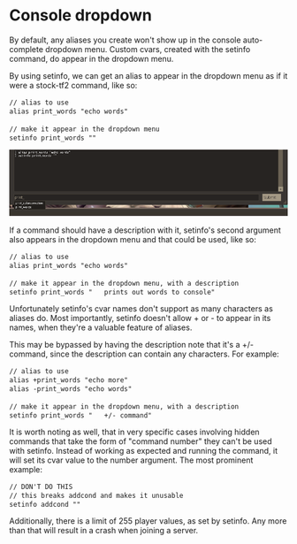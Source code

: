# Console dropdown

By default, any aliases you create won't show up in the console auto-complete dropdown menu. Custom cvars, created with the setinfo command, do appear in the dropdown menu.

By using setinfo, we can get an alias to appear in the dropdown menu as if it were a stock-tf2 command, like so:

```
// alias to use
alias print_words "echo words"

// make it appear in the dropdown menu
setinfo print_words ""
```

![demonstration](images/setinfo/console_example.png "demonstration")

If a command should have a description with it, setinfo's second argument also appears in the dropdown menu and that could be used, like so:

```
// alias to use
alias print_words "echo words"

// make it appear in the dropdown menu, with a description
setinfo print_words "   prints out words to console"
```

Unfortunately setinfo's cvar names don't support as many characters as aliases do. Most importantly, setinfo doesn't allow + or - to appear in its names, when they're a valuable feature of aliases.

This may be bypassed by having the description note that it's a +/- command, since the description can contain any characters. For example:
```
// alias to use
alias +print_words "echo more"
alias -print_words "echo words"

// make it appear in the dropdown menu, with a description
setinfo print_words "   +/- command"
```

It is worth noting as well, that in very specific cases involving hidden commands that take the form of "command number" they can't be used with setinfo. Instead of working as expected and running the command, it will set its cvar value to the number argument. The most prominent example:
```
// DON'T DO THIS
// this breaks addcond and makes it unusable
setinfo addcond ""
```

Additionally, there is a limit of 255 player values, as set by setinfo. Any more than that will result in a crash when joining a server.